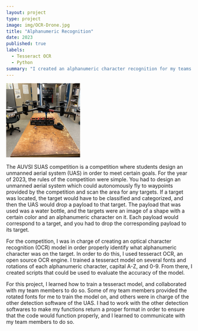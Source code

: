 ```yaml
---
layout: project
type: project
image: img/OCR-Drone.jpg
title: "Alphanumeric Recognition"
date: 2023
published: true
labels:
  - Tesseract OCR
  - Python
summary: "I created an alphanumeric character recognition for my teams drone for the AUVSI SUAS 2023 compeition."
---
```

<div class="text-center p-4">
  <img width="200px" src="../img/OCR-Drone.jpg" class="img-thumbnail" >
</div>

The AUVSI SUAS competition is a competition where students design an unmanned aerial system (UAS) in order to meet certain goals. For the year of 2023, the rules of the competition were simple. You had to design an unmanned aerial system which could autonomously fly to waypoints provided by the competition and scan the area for any targets. If a target was located, the target would have to be classified and categorized, and then the UAS would drop a payload to that target. The payload that was used was a water bottle, and the targets were an image of a shape with a certain color and an alphanumeric character on it. Each payload would correspond to a target, and you had to drop the corresponding payload to its target.

For the competition, I was in charge of creating an optical character recognition (OCR) model in order properly identify what alphanumeric character was on the target. In order to do this, I used tesseract OCR, an open source OCR engine. I trained a tesseract model on several fonts and rotations of each alphanumeric character, capital A-Z, and 0-9. From there, I created scripts that could be used to evaluate the accuracy of the model. 

For this project, I learned how to train a tesseract model, and collaborated with my team members to do so. Some of my team members provided the rotated fonts for me to train the model on, and others were in charge of the other detection software of the UAS. I had to work with the other detection softwares to make my functions return a proper format in order to ensure that the code would function properly, and I learned to communicate with my team members to do so.

